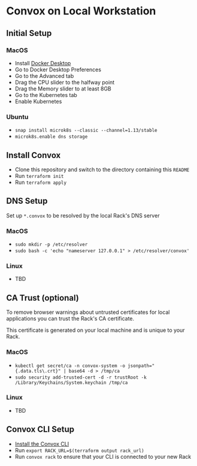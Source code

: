 # Convox on Local Workstation

## Initial Setup

### MacOS

- Install [Docker Desktop](https://www.docker.com/products/docker-desktop)
- Go to Docker Desktop Preferences
- Go to the Advanced tab
- Drag the CPU slider to the halfway point
- Drag the Memory slider to at least 8GB
- Go to the Kubernetes tab
- Enable Kubernetes

### Ubuntu

- `snap install microk8s --classic --channel=1.13/stable`
- `microk8s.enable dns storage`

## Install Convox

- Clone this repository and switch to the directory containing this `README`
- Run `terraform init`
- Run `terraform apply`

## DNS Setup

Set up `*.convox` to be resolved by the local Rack's DNS server

### MacOS

- `sudo mkdir -p /etc/resolver`
- `sudo bash -c 'echo "nameserver 127.0.0.1" > /etc/resolver/convox'`

### Linux

- TBD

## CA Trust (optional)

To remove browser warnings about untrusted certificates for local applications
you can trust the Rack's CA certificate.

This certificate is generated on your local machine and is unique to your Rack.

### MacOS

- `kubectl get secret/ca -n convox-system -o jsonpath="{.data.tls\.crt}" | base64 -d > /tmp/ca`
- `sudo security add-trusted-cert -d -r trustRoot -k /Library/Keychains/System.keychain /tmp/ca`

### Linux

- TBD

## Convox CLI Setup

- [Install the Convox CLI](../../docs/guides/installation/cli.md)
- Run `export RACK_URL=$(terraform output rack_url)`
- Run `convox rack` to ensure that your CLI is connected to your new Rack